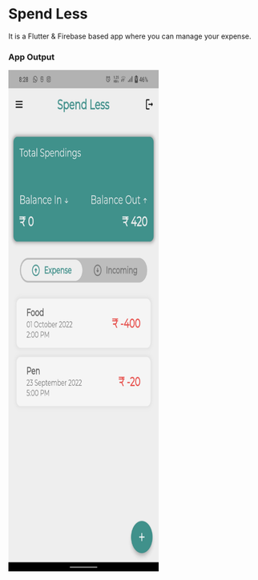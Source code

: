 # Spend Less
It is a Flutter & Firebase based app where you can manage your expense.

### App Output
<img src = "https://raw.githubusercontent.com/sushant102004/Spend-Less/master/Final%20Output.jpg" width = "300px" height = "1000px">
